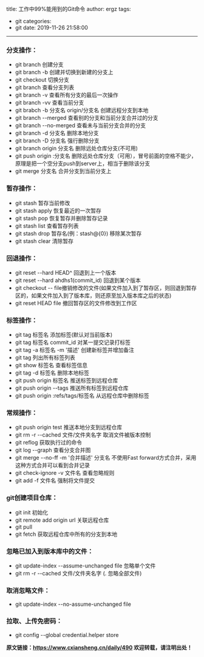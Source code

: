 title: 工作中99%能用到的Git命令
author: ergz
tags:
  - git
categories:
  - git
date: 2019-11-26 21:58:00
---
### 分支操作：
- git branch 创建分支
- git branch -b 创建并切换到新建的分支上
- git checkout 切换分支
- git branch 查看分支列表
- git branch -v 查看所有分支的最后一次操作
- git branch -vv 查看当前分支
- git brabch -b 分支名 origin/分支名 创建远程分支到本地
- git branch --merged 查看别的分支和当前分支合并过的分支
- git branch --no-merged 查看未与当前分支合并的分支
- git branch -d 分支名 删除本地分支
- git branch -D 分支名 强行删除分支
- git branch origin 分支名 删除远处仓库分支(不可用)
- git push origin :分支名 删除远处仓库分支（可用），冒号前面的空格不能少，原理是把一个空分支push到server上，相当于删除该分支
- git merge 分支名 合并分支到当前分支上

<!--more-->

### 暂存操作：
- git stash 暂存当前修改
- git stash apply 恢复最近的一次暂存
- git stash pop 恢复暂存并删除暂存记录
- git stash list 查看暂存列表
- git stash drop 暂存名(例：stash@{0}) 移除某次暂存
- git stash clear 清除暂存

### 回退操作：
- git reset --hard HEAD^ 回退到上一个版本
- git reset --hard ahdhs1(commit_id) 回退到某个版本
- git checkout -- file撤销修改的文件(如果文件加入到了暂存区，则回退到暂存区的，如果文件加入到了版本库，则还原至加入版本库之后的状态)
- git reset HEAD file 撤回暂存区的文件修改到工作区

### 标签操作：
- git tag 标签名 添加标签(默认对当前版本)
- git tag 标签名 commit_id 对某一提交记录打标签
- git tag -a 标签名 -m '描述' 创建新标签并增加备注
- git tag 列出所有标签列表
- git show 标签名 查看标签信息
- git tag -d 标签名 删除本地标签
- git push origin 标签名 推送标签到远程仓库
- git push origin --tags 推送所有标签到远程仓库
- git push origin :refs/tags/标签名 从远程仓库中删除标签


### 常规操作：
- git push origin test 推送本地分支到远程仓库
- git rm -r --cached 文件/文件夹名字 取消文件被版本控制
- git reflog 获取执行过的命令
- git log --graph 查看分支合并图
- git merge --no-ff -m '合并描述' 分支名 不使用Fast forward方式合并，采用这种方式合并可以看到合并记录
- git check-ignore -v 文件名 查看忽略规则
- git add -f 文件名 强制将文件提交

### git创建项目仓库：
- git init 初始化
- git remote add origin url 关联远程仓库
- git pull
- git fetch 获取远程仓库中所有的分支到本地

### 忽略已加入到版本库中的文件：
- git update-index --assume-unchanged file 忽略单个文件
- git rm -r --cached 文件/文件夹名字 (. 忽略全部文件)

### 取消忽略文件：
- git update-index --no-assume-unchanged file

### 拉取、上传免密码：
- git config --global credential.helper store


**原文链接：<https://www.cxiansheng.cn/daily/490>
欢迎转载，请注明出处！**